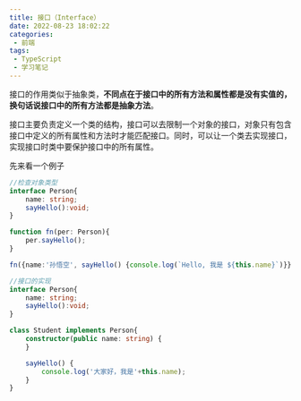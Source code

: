 ```yaml
---
title: 接口（Interface）
date: 2022-08-23 18:02:22
categories:
 - 前端
tags:
 - TypeScript
 - 学习笔记
---
```


接口的作用类似于抽象类，**不同点在于接口中的所有方法和属性都是没有实值的，换句话说接口中的所有方法都是抽象方法**。

接口主要负责定义一个类的结构，接口可以去限制一个对象的接口，对象只有包含接口中定义的所有属性和方法时才能匹配接口。同时，可以让一个类去实现接口，实现接口时类中要保护接口中的所有属性。

先来看一个例子

```typescript
//检查对象类型
interface Person{
    name: string;
    sayHello():void;
}

function fn(per: Person){
    per.sayHello();
}

fn({name:'孙悟空', sayHello() {console.log(`Hello, 我是 ${this.name}`)}});
```

```typescript
//接口的实现
interface Person{
    name: string;
    sayHello():void;
}

class Student implements Person{
    constructor(public name: string) {
    }

    sayHello() {
        console.log('大家好，我是'+this.name);
    }
}
```

